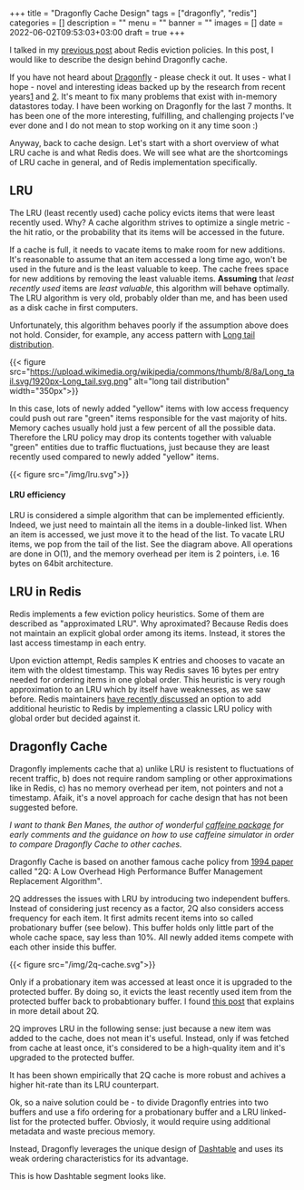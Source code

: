 +++
title = "Dragonfly Cache Design"
tags = ["dragonfly", "redis"]
categories = []
description = ""
menu = ""
banner = ""
images = []
date = 2022-06-02T09:53:03+03:00
draft = true
+++

I talked in my [previous post](simple_is_beatiful.md) about Redis eviction policies.
In this post, I would like to describe the design behind Dragonfly cache.
<!--more-->

If you have not heard about [Dragonfly](https://github.com/dragonflydb/dragonfly) - please check it out. It uses - what I hope - novel and interesting ideas backed up by the  research from recent years[1](https://doi.org/10.1007/s00778-014-0377-7)
and [2](https://arxiv.org/abs/2003.07302). It's meant to fix many problems that exist with in-memory datastores today. I have been working on Dragonfly for the last 7 months. It has been one of the more interesting, fulfilling, and challenging projects I've ever done and I do not mean to stop working on it any time soon :)

Anyway, back to cache design. Let's start with a short overview of what LRU cache is and what Redis does. We will see what are the shortcomings of LRU cache in general, and of Redis implementation specifically.

## LRU
The LRU (least recently used) cache policy evicts items that were least recently used. Why?
A cache algorithm strives to optimize a single metric - the hit ratio, or the probability that its items will be accessed in the future.

If a cache is full, it needs to vacate items to make room for new additions. It's reasonable to assume that an item accessed a long time ago, won't be used in the future and is the least valuable to keep. The cache frees space for new additions by removing the least valuable items. **Assuming** that *least recently used* items are *least valuable*, this algorithm will behave optimally. The LRU algorithm is very old, probably older than me, and has been used as a disk cache in first computers.

Unfortunately, this algorithm behaves poorly if the assumption above does not hold. Consider, for example, any access pattern with [Long tail distribution](https://en.wikipedia.org/wiki/Long_tail).

{{< figure src="https://upload.wikimedia.org/wikipedia/commons/thumb/8/8a/Long_tail.svg/1920px-Long_tail.svg.png" alt="long tail distribution" width="350px">}}

In this case, lots of newly added "yellow" items with low access frequency could push out rare "green" items responsible for the vast majority of hits. Memory caches usually hold just a few percent of all the possible data. Therefore the LRU policy may drop its contents together with valuable "green" entities due to traffic fluctuations, just because they are least recently used compared to newly added "yellow" items.

{{< figure src="/img/lru.svg">}}

#### LRU efficiency
LRU is considered a simple algorithm that can be implemented efficiently.
Indeed, we just need to maintain all the items in a double-linked list. When an item is accessed, we just move it to the head of the list. To vacate LRU items, we pop from the tail of the list. See the diagram above. All operations are done in O(1), and the memory overhead per item is 2 pointers, i.e. 16 bytes on 64bit architecture.

## LRU in Redis
Redis implements a few eviction policy heuristics. Some of them are described as "approximated LRU". Why aproximated? Because Redis does not maintain an explicit global order among its items. Instead, it stores the last access timestamp in each entry.

Upon eviction attempt, Redis samples K entries and chooses to vacate an item with the oldest timestamp. This way Redis saves 16 bytes per entry needed for ordering items in one global order. This heuristic is very rough approximation to an LRU which by itself have weaknesses, as we saw before. Redis maintainers [have recently discussed](https://github.com/redis/redis/issues/8947) an option to add additional heuristic to Redis by implementing a classic LRU policy with global order but decided against it.

## Dragonfly Cache
Dragonfly implements cache that a) unlike LRU is resistent to fluctuations of recent traffic, b) does not require random sampling or other approximations like in Redis, c) has no memory overhead per item, not pointers and not a timestamp. Afaik, it's a novel approach for cache design that has not been suggested before.

*I want to thank Ben Manes, the author of wonderful [caffeine package](https://github.com/ben-manes/caffeine) for early comments and the guidance on how to use caffeine simulator in order to compare Dragonfly Cache to other caches.*

Dragonfly Cache is based on another famous cache policy from [1994 paper](https://api.semanticscholar.org/CorpusID:6259428) called "2Q: A Low Overhead High Performance Buffer Management Replacement Algorithm".

2Q addresses the issues with LRU by introducing two independent buffers. Instead of considering just recency as a factor, 2Q also considers access frequency for each item. It first admits recent items into so called probationary buffer (see below). This buffer holds only little part of the whole cache space, say less than 10%. All newly added items compete with each other inside this buffer.

{{< figure src="/img/2q-cache.svg">}}

Only if a probationary item was accessed at least once it is upgraded to the protected buffer. By doing so, it evicts the least recently used item from the protected buffer back to probabtionary buffer. I found [this post](https://arpitbhayani.me/blogs/2q-cache) that explains in more detail about 2Q.

2Q improves LRU in the following sense: just because a new item was added to the cache, does not mean it's useful. Instead, only if was fetched from cache at least once, it's considered to be a high-quality item and it's upgraded to the protected buffer.

It has been shown empirically that 2Q cache is more robust and achives a higher hit-rate than its LRU counterpart.

Ok, so a naive solution could be - to divide Dragonfly entries into two buffers and use a fifo ordering for a probationary buffer and a LRU linked-list for the protected buffer.
Obviosly, it would require using additional metadata and waste precious memory.

Instead, Dragonfly leverages the unique design of [Dashtable](https://github.com/dragonflydb/dragonfly/blob/main/doc/dashtable.md) and uses its weak ordering characteristics for its advantage.

This is how Dashtable segment looks like.

